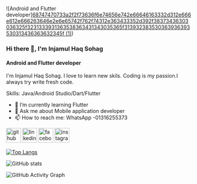 ![Android and Flutter developer][68747470733a2f2f73636f6e74656e742e66646163332d312e666e612e666263646e2e6e65742f762f74312e363433352d392f38373436303036325f3231333931363538363431343035365f313932383530363936393530313436363632345f (1)](https://user-images.githubusercontent.com/99319134/153321184-dbfa32b3-34b7-489b-b12b-767a6a26ddad.jpg))

### Hi there 👋, I'm Injamul Haq Sohag
#### Android and Flutter developer

I'm Injamul Haq Sohag. I love to learn new skils. Coding is my passion.I always try write fresh code.

Skills: Java/Android Studio/Dart/Flutter

- 🌱 I’m currently learning Flutter 
- 💬 Ask me about Mobile application developer 
- 📫 How to reach me: WhatsApp -01316255373 


[<img src='https://cdn.jsdelivr.net/npm/simple-icons@3.0.1/icons/github.svg' alt='github' height='40'>](https://github.com/Sohag-84)  [<img src='https://cdn.jsdelivr.net/npm/simple-icons@3.0.1/icons/linkedin.svg' alt='linkedin' height='40'>](https://www.linkedin.com/in/ih-sohag-2b659921a/)  [<img src='https://cdn.jsdelivr.net/npm/simple-icons@3.0.1/icons/facebook.svg' alt='facebook' height='40'>](https://www.facebook.com/ih.sohag.77)  [<img src='https://cdn.jsdelivr.net/npm/simple-icons@3.0.1/icons/instagram.svg' alt='instagram' height='40'>](https://www.instagram.com/ih.sohag/)  

[![Top Langs](https://github-readme-stats.vercel.app/api/top-langs/?username=Sohag-84)](https://github.com/anuraghazra/github-readme-stats)

![GitHub stats](https://github-readme-stats.vercel.app/api?username=Sohag-84&show_icons=true&count_private=true)  

![GitHub Activity Graph](https://activity-graph.herokuapp.com/graph?username=Sohag-84)  


